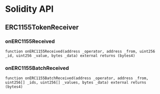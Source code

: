# Solidity API

## ERC1155TokenReceiver

### onERC1155Received

```solidity
function onERC1155Received(address _operator, address _from, uint256 _id, uint256 _value, bytes _data) external returns (bytes4)
```

### onERC1155BatchReceived

```solidity
function onERC1155BatchReceived(address _operator, address _from, uint256[] _ids, uint256[] _values, bytes _data) external returns (bytes4)
```

